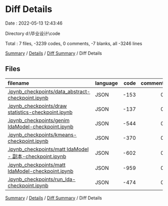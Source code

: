 # Diff Details

Date : 2022-05-13 12:43:46

Directory d:\毕业设计\code

Total : 7 files,  -3239 codes, 0 comments, -7 blanks, all -3246 lines

[Summary](results.md) / [Details](details.md) / [Diff Summary](diff.md) / Diff Details

## Files
| filename | language | code | comment | blank | total |
| :--- | :--- | ---: | ---: | ---: | ---: |
| [.ipynb_checkpoints/data_abstract-checkpoint.ipynb](/.ipynb_checkpoints/data_abstract-checkpoint.ipynb) | JSON | -153 | 0 | -1 | -154 |
| [.ipynb_checkpoints/draw statistics-checkpoint.ipynb](/.ipynb_checkpoints/draw%20statistics-checkpoint.ipynb) | JSON | -137 | 0 | -1 | -138 |
| [.ipynb_checkpoints/genim ldaModel-checkpoint.ipynb](/.ipynb_checkpoints/genim%20ldaModel-checkpoint.ipynb) | JSON | -544 | 0 | -1 | -545 |
| [.ipynb_checkpoints/kmeans-checkpoint.ipynb](/.ipynb_checkpoints/kmeans-checkpoint.ipynb) | JSON | -370 | 0 | -1 | -371 |
| [.ipynb_checkpoints/matt ldaModel - 副本-checkpoint.ipynb](/.ipynb_checkpoints/matt%20ldaModel%20-%20%E5%89%AF%E6%9C%AC-checkpoint.ipynb) | JSON | -602 | 0 | -1 | -603 |
| [.ipynb_checkpoints/matt ldaModel-checkpoint.ipynb](/.ipynb_checkpoints/matt%20ldaModel-checkpoint.ipynb) | JSON | -959 | 0 | -1 | -960 |
| [.ipynb_checkpoints/run_lda-checkpoint.ipynb](/.ipynb_checkpoints/run_lda-checkpoint.ipynb) | JSON | -474 | 0 | -1 | -475 |

[Summary](results.md) / [Details](details.md) / [Diff Summary](diff.md) / Diff Details